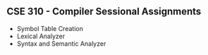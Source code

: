 ## CSE 310 - Compiler Sessional Assignments
* Symbol Table Creation
* Lexical Analyzer
* Syntax and Semantic Analyzer